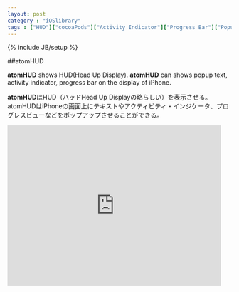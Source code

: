 ```yaml
---
layout: post
category : "iOSlibrary"
tags : ["HUD"]["cocoaPods"]["Activity Indicator"]["Progress Bar"]["Popup Message"]
---
```

{% include JB/setup %}

##atomHUD

**atomHUD** shows HUD(Head Up Display). **atomHUD** can shows popup text, activity indicator, progress bar on the display of iPhone.

**atomHUD**はHUD（ハッドHead Up Displayの略らしい）を表示させる。atomHUDはiPhoneの画面上にテキストやアクティビティ・インジケータ、プログレスビューなどをポップアップさせることができる。

<iframe width="480" height="360" src="http://www.youtube.com/embed/WO82PoAczTc" frameborder="0"></iframe>